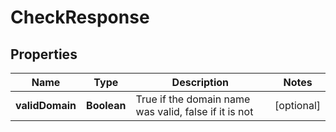 
# CheckResponse

## Properties
Name | Type | Description | Notes
------------ | ------------- | ------------- | -------------
**validDomain** | **Boolean** | True if the domain name was valid, false if it is not |  [optional]



